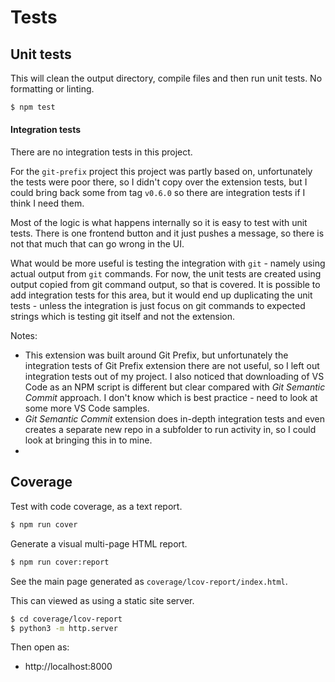 # Tests


## Unit tests

This will clean the output directory, compile files and then run unit tests. No formatting or linting.

```sh
$ npm test
```


#### Integration tests

There are no integration tests in this project.

For the `git-prefix` project this project was partly based on, unfortunately the tests were poor there, so I didn't copy over the extension tests, but I could bring back some from tag `v0.6.0` so there are integration tests if I think I need them.

Most of the logic is what happens internally so it is easy to test with unit tests. There is one frontend button and it just pushes a message, so there is not that much that can go wrong in the UI.

What would be more useful is testing the integration with `git` - namely using actual output from `git` commands. For now, the unit tests are created using output copied from git command output, so that is covered. It is possible to add integration tests for this area, but it would end up duplicating the unit tests - unless the integration is just focus on git commands to expected strings which is testing git itself and not the extension.

Notes:

- This extension was built around Git Prefix, but unfortunately the integration tests of Git Prefix extension there are not useful, so I left out integration tests out of my project. I also noticed that downloading of VS Code as an NPM script is different but clear compared with _Git Semantic Commit_ approach. I don't know which is best practice - need to look at some more VS Code samples.
- _Git Semantic Commit_ extension does in-depth integration tests and even creates a separate new repo in a subfolder to run activity in, so I could look at bringing this in to mine.
-

## Coverage

Test with code coverage, as a text report.

```sh
$ npm run cover
```

Generate a visual multi-page HTML report.

```sh
$ npm run cover:report
```

See the main page generated as `coverage/lcov-report/index.html`.

This can viewed as using a static site server.

```sh
$ cd coverage/lcov-report
$ python3 -m http.server
```

Then open as:

- http://localhost:8000
